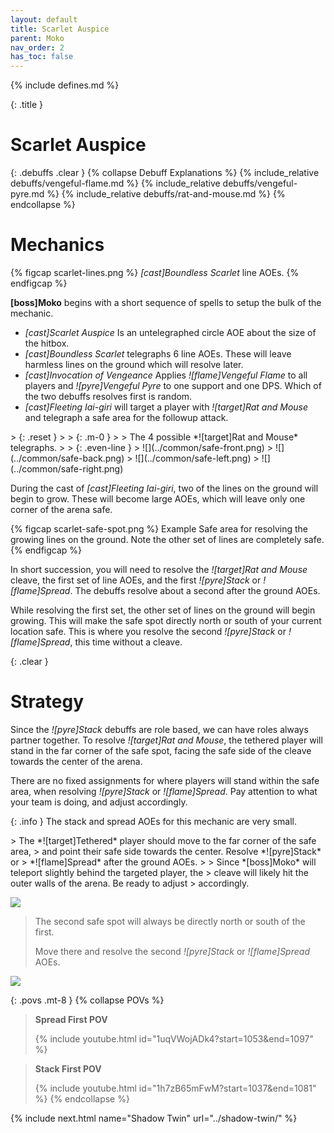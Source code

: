 ```yaml
---
layout: default
title: Scarlet Auspice
parent: Moko
nav_order: 2
has_toc: false
---
```


{% include defines.md %}

{: .title }
# Scarlet Auspice

{: .debuffs .clear }
{% collapse Debuff Explanations %}
{% include_relative debuffs/vengeful-flame.md %}
{% include_relative debuffs/vengeful-pyre.md %}
{% include_relative debuffs/rat-and-mouse.md %}
{% endcollapse %}

# Mechanics

{% figcap scarlet-lines.png %}
*[cast]Boundless Scarlet* line AOEs.
{% endfigcap %}

**[boss]Moko** begins with a short sequence of spells to setup the bulk of the
mechanic.

* *[cast]Scarlet Auspice* Is an untelegraphed circle AOE about the size of the
  hitbox.
* *[cast]Boundless Scarlet* telegraphs 6 line AOEs. These will leave harmless
  lines on the ground which will resolve later.
* *[cast]Invocation of Vengeance* Applies *![flame]Vengeful Flame* to all
  players and *![pyre]Vengeful Pyre* to one support and one DPS. Which of the
  two debuffs resolves first is random.
* *[cast]Fleeting Iai-giri* will target a player with *![target]Rat and Mouse*
  and telegraph a safe area for the followup attack.

<div class="timeline" markdown="1">
> {: .reset }
> > {: .m-0 }
> > The 4 possible *![target]Rat and Mouse* telegraphs.
>
> {: .even-line }
> ![](../common/safe-front.png)
> ![](../common/safe-back.png)
> ![](../common/safe-left.png)
> ![](../common/safe-right.png)
</div>

During the cast of *[cast]Fleeting Iai-giri*, two of the lines on the ground
will begin to grow. These will become large AOEs, which will leave only one
corner of the arena safe.

{% figcap scarlet-safe-spot.png  %}
Example Safe area for resolving the growing lines on the ground. Note the
other set of lines are completely safe.
{% endfigcap %}

In short succession, you will need to resolve the *![target]Rat and Mouse*
cleave, the first set of line AOEs, and the first *![pyre]Stack* or
*![flame]Spread*. The debuffs resolve about a second after the ground AOEs.

While resolving the first set, the other set of lines on the ground will begin
growing. This will make the safe spot directly north or south of your current
location safe. This is where you resolve the second *![pyre]Stack* or
*![flame]Spread*, this time without a cleave.

{: .clear }
# Strategy

Since the *![pyre]Stack* debuffs are role based, we can have roles always
partner together. To resolve *![target]Rat and Mouse*, the tethered player will
stand in the far corner of the safe spot, facing the safe side of the cleave
towards the center of the arena.

There are no fixed assignments for where players will stand within the safe
area, when resolving *![pyre]Stack* or *![flame]Spread*. Pay attention to what
your team is doing, and adjust accordingly.

{: .info }
The stack and spread AOEs for this mechanic are very small.

<div class="mechanics" markdown="1">
> The *![target]Tethered* player should move to the far corner of the safe area,
> and point their safe side towards the center. Resolve *![pyre]Stack* or
> *![flame]Spread* after the ground AOEs.
>
> Since *[boss]Moko* will teleport slightly behind the targeted player, the
> cleave will likely hit the outer walls of the arena. Be ready to adjust
> accordingly.

![](./timeline-1.png)

> The second safe spot will always be directly north or south of the first.
>
> Move there and resolve the second *![pyre]Stack* or *![flame]Spread* AOEs.

![](./timeline-2.png)
</div>

{: .povs .mt-8 }
{% collapse POVs %}
> **Spread First POV**
>
> {% include youtube.html id="1uqVWojADk4?start=1053&end=1097" %}

> **Stack First POV**
>
> {% include youtube.html id="1h7zB65mFwM?start=1037&end=1081" %}
{% endcollapse %}

{% include next.html name="Shadow Twin" url="../shadow-twin/" %}
